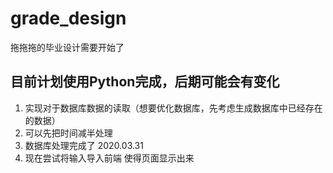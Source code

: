 # grade_design

拖拖拖的毕业设计需要开始了

## 目前计划使用Python完成，后期可能会有变化

1. 实现对于数据库数据的读取（想要优化数据库，先考虑生成数据库中已经存在的数据）
2. 可以先把时间减半处理
3. 数据库处理完成了 2020.03.31
4. 现在尝试将输入导入前端 使得页面显示出来